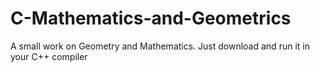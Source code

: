 # C-Mathematics-and-Geometrics
A small work on Geometry and Mathematics.   Just download and run it in your C++ compiler
